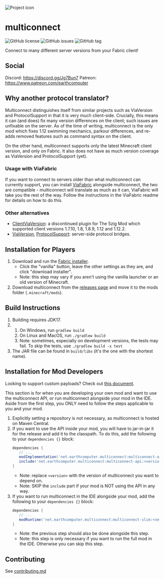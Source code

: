 ![Project icon](https://raw.githubusercontent.com/Earthcomputer/multiconnect/master/src/main/resources/assets/multiconnect/icon.png)

# multiconnect
![GitHub license](https://img.shields.io/github/license/Earthcomputer/multiconnect.svg)
![GitHub issues](https://img.shields.io/github/issues/Earthcomputer/multiconnect.svg)
![GitHub tag](https://img.shields.io/github/tag/Earthcomputer/multiconnect.svg)

Connect to many different server versions from your Fabric client!

## Social
Discord: https://discord.gg/Jg7Bun7
Patreon: https://www.patreon.com/earthcomputer

## Why another protocol translator?
Multiconnect distinguishes itself from similar projects such as ViaVersion and ProtocolSupport in that it is
very much client-side. Crucially, this means it can (and does) fix many version differences on the client;
such issues are unfixable on the server. As of the time of writing, multiconnect is the only mod which fixes
1.12 swimming mechanics, parkour differences, and re-adds removed features such as command syntax on the client.

On the other hand, multiconnect supports only the latest Minecraft client version, and only on Fabric. It also
does not have as much version coverage as ViaVersion and ProtocolSupport (yet).

### Usage with ViaFabric
If you want to connect to servers older than what multiconnect can currently support, you can install
[ViaFabric](https://github.com/ViaVersion/ViaFabric) alongside multiconnect, the two are compatible -
multiconnect will translate as much as it can, ViaFabric will take you the rest of the way. Follow the
instructions in the ViaFabric readme for details on how to do this.

### Other alternatives
- [ClientViaVersion](https://github.com/Gerrygames/ClientViaVersion): a discontinued plugin for The 5zig Mod
which supported client versions 1.7.10, 1.8, 1.8.9, 1.12 and 1.12.2.
- [ViaVersion](https://viaversion.com/), [ProtocolSupport](https://protocol.support/): server-side protocol
bridges.

## Installation for Players
1. Download and run the [Fabric installer](https://fabricmc.net/use).
   - Click the "vanilla" button, leave the other settings as they are,
     and click "download installer".
   - Note: this step may vary if you aren't using the vanilla launcher
     or an old version of Minecraft.
1. Download multiconnect from the [releases page](https://github.com/Earthcomputer/multiconnect/releases)
   and move it to the mods folder (`.minecraft/mods`).

## Build Instructions
1. Building requires JDK17.
2. 
   1. On Windows, run `gradlew build`
   2. On Linux and MacOS, run `./gradlew build`
   3. Note: sometimes, especially on development versions, the tests may fail. To skip the tests, use `./gradlew build -x test`
3. The JAR file can be found in `build/libs` (it's the one with the shortest name).

## Installation for Mod Developers
Looking to support custom payloads? Check out [this document](docs/custom_payloads.md).

This section is for when you are developing your own mod and want to use the multiconnect API, or run multiconnect alongside your mod in the IDE. Aside from the first step, you ONLY need to follow the steps applicable to you and your mod.
1. Explicitly setting a repository is not necessary, as multiconnect is hosted on Maven Central.
1. If you want to use the API inside your mod, you will have to jar-in-jar it for the release and add it to the classpath. To do this, add the following to your `dependencies {}` block:
   ```groovy
   dependencies {
      // ...
      modImplementation('net.earthcomputer.multiconnect:multiconnect-api:<version>') { transitive = false }
      include('net.earthcomputer.multiconnect:multiconnect-api:<version>') { transitive = false }
   }
   ```
   - Note: replace `<version>` with the version of multiconnect you want to depend on.
   - Note: SKIP the `include` part if your mod is NOT using the API in any way.
1. If you want to run multiconnect in the IDE alongside your mod, add the following to your `dependencies {}` block:
   ```groovy
   dependencies {
      // ...
      modRuntime('net.earthcomputer.multiconnect:multiconnect-slim:<version>') { transitive = false }
   }
   ```
   - Note: the previous step should also be done alongside this step.
   - Note: this step is only necessary if you want to run the full mod in the IDE. Otherwise you can skip this step.

## Contributing
See [contributing.md](docs/contributing.md)
